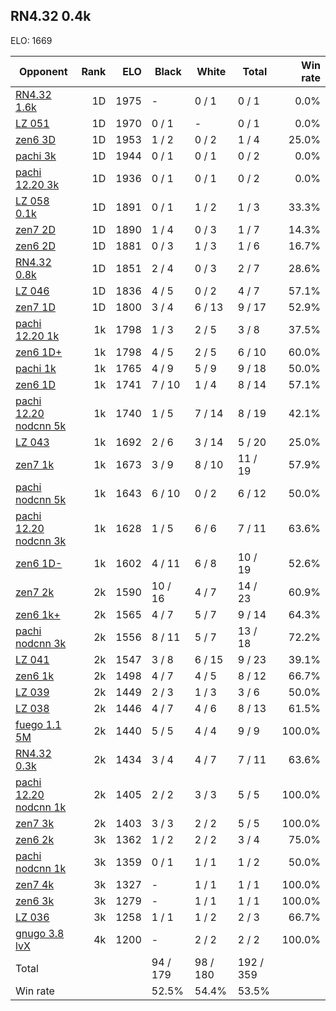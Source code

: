 ## RN4.32 0.4k ##

ELO: 1669

Opponent | Rank | ELO | Black | White | Total | Win rate
---------|-----:|----:|-------|-------|-------|-------:
[RN4.32 1.6k](RN4.32%201.6k.md) | 1D | 1975 | - | 0 / 1 | 0 / 1 | 0.0%
[LZ 051](LZ%20051.md) | 1D | 1970 | 0 / 1 | - | 0 / 1 | 0.0%
[zen6 3D](zen6%203D.md) | 1D | 1953 | 1 / 2 | 0 / 2 | 1 / 4 | 25.0%
[pachi 3k](pachi%203k.md) | 1D | 1944 | 0 / 1 | 0 / 1 | 0 / 2 | 0.0%
[pachi 12.20 3k](pachi%2012.20%203k.md) | 1D | 1936 | 0 / 1 | 0 / 1 | 0 / 2 | 0.0%
[LZ 058 0.1k](LZ%20058%200.1k.md) | 1D | 1891 | 0 / 1 | 1 / 2 | 1 / 3 | 33.3%
[zen7 2D](zen7%202D.md) | 1D | 1890 | 1 / 4 | 0 / 3 | 1 / 7 | 14.3%
[zen6 2D](zen6%202D.md) | 1D | 1881 | 0 / 3 | 1 / 3 | 1 / 6 | 16.7%
[RN4.32 0.8k](RN4.32%200.8k.md) | 1D | 1851 | 2 / 4 | 0 / 3 | 2 / 7 | 28.6%
[LZ 046](LZ%20046.md) | 1D | 1836 | 4 / 5 | 0 / 2 | 4 / 7 | 57.1%
[zen7 1D](zen7%201D.md) | 1D | 1800 | 3 / 4 | 6 / 13 | 9 / 17 | 52.9%
[pachi 12.20 1k](pachi%2012.20%201k.md) | 1k | 1798 | 1 / 3 | 2 / 5 | 3 / 8 | 37.5%
[zen6 1D+](zen6%201D+.md) | 1k | 1798 | 4 / 5 | 2 / 5 | 6 / 10 | 60.0%
[pachi 1k](pachi%201k.md) | 1k | 1765 | 4 / 9 | 5 / 9 | 9 / 18 | 50.0%
[zen6 1D](zen6%201D.md) | 1k | 1741 | 7 / 10 | 1 / 4 | 8 / 14 | 57.1%
[pachi 12.20 nodcnn 5k](pachi%2012.20%20nodcnn%205k.md) | 1k | 1740 | 1 / 5 | 7 / 14 | 8 / 19 | 42.1%
[LZ 043](LZ%20043.md) | 1k | 1692 | 2 / 6 | 3 / 14 | 5 / 20 | 25.0%
[zen7 1k](zen7%201k.md) | 1k | 1673 | 3 / 9 | 8 / 10 | 11 / 19 | 57.9%
[pachi nodcnn 5k](pachi%20nodcnn%205k.md) | 1k | 1643 | 6 / 10 | 0 / 2 | 6 / 12 | 50.0%
[pachi 12.20 nodcnn 3k](pachi%2012.20%20nodcnn%203k.md) | 1k | 1628 | 1 / 5 | 6 / 6 | 7 / 11 | 63.6%
[zen6 1D-](zen6%201D-.md) | 1k | 1602 | 4 / 11 | 6 / 8 | 10 / 19 | 52.6%
[zen7 2k](zen7%202k.md) | 2k | 1590 | 10 / 16 | 4 / 7 | 14 / 23 | 60.9%
[zen6 1k+](zen6%201k+.md) | 2k | 1565 | 4 / 7 | 5 / 7 | 9 / 14 | 64.3%
[pachi nodcnn 3k](pachi%20nodcnn%203k.md) | 2k | 1556 | 8 / 11 | 5 / 7 | 13 / 18 | 72.2%
[LZ 041](LZ%20041.md) | 2k | 1547 | 3 / 8 | 6 / 15 | 9 / 23 | 39.1%
[zen6 1k](zen6%201k.md) | 2k | 1498 | 4 / 7 | 4 / 5 | 8 / 12 | 66.7%
[LZ 039](LZ%20039.md) | 2k | 1449 | 2 / 3 | 1 / 3 | 3 / 6 | 50.0%
[LZ 038](LZ%20038.md) | 2k | 1446 | 4 / 7 | 4 / 6 | 8 / 13 | 61.5%
[fuego 1.1 5M](fuego%201.1%205M.md) | 2k | 1440 | 5 / 5 | 4 / 4 | 9 / 9 | 100.0%
[RN4.32 0.3k](RN4.32%200.3k.md) | 2k | 1434 | 3 / 4 | 4 / 7 | 7 / 11 | 63.6%
[pachi 12.20 nodcnn 1k](pachi%2012.20%20nodcnn%201k.md) | 2k | 1405 | 2 / 2 | 3 / 3 | 5 / 5 | 100.0%
[zen7 3k](zen7%203k.md) | 2k | 1403 | 3 / 3 | 2 / 2 | 5 / 5 | 100.0%
[zen6 2k](zen6%202k.md) | 3k | 1362 | 1 / 2 | 2 / 2 | 3 / 4 | 75.0%
[pachi nodcnn 1k](pachi%20nodcnn%201k.md) | 3k | 1359 | 0 / 1 | 1 / 1 | 1 / 2 | 50.0%
[zen7 4k](zen7%204k.md) | 3k | 1327 | - | 1 / 1 | 1 / 1 | 100.0%
[zen6 3k](zen6%203k.md) | 3k | 1279 | - | 1 / 1 | 1 / 1 | 100.0%
[LZ 036](LZ%20036.md) | 3k | 1258 | 1 / 1 | 1 / 2 | 2 / 3 | 66.7%
[gnugo 3.8 lvX](gnugo%203.8%20lvX.md) | 4k | 1200 | - | 2 / 2 | 2 / 2 | 100.0%
Total | | | 94 / 179 | 98 / 180 | 192 / 359 | 
Win rate| | | 52.5% | 54.4% | 53.5% | 
